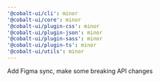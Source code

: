 ```yaml
---
'@cobalt-ui/cli': minor
'@cobalt-ui/core': minor
'@cobalt-ui/plugin-css': minor
'@cobalt-ui/plugin-json': minor
'@cobalt-ui/plugin-sass': minor
'@cobalt-ui/plugin-ts': minor
'@cobalt-ui/utils': minor
---
```


Add Figma sync, make some breaking API changes
